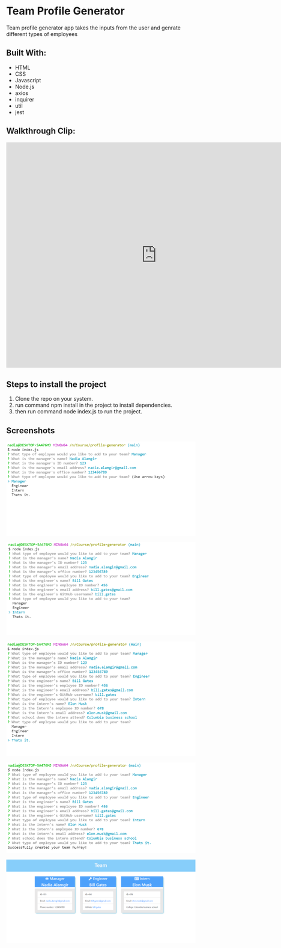 
#  Team Profile Generator

Team profile generator app takes the inputs from the user and genrate different types of employees 

## Built With:

* HTML
* CSS
* Javascript
* Node.js
* axios
* inquirer
* util
* jest

## Walkthrough Clip:
<iframe width="800" height="600" src="https://www.youtube.com/embed/2nxI4V2uZYU" title="YouTube video player" frameborder="0" allow="accelerometer; autoplay; clipboard-write; encrypted-media; gyroscope; picture-in-picture" allowfullscreen></iframe>

## Steps to install the project
1. Clone the repo on your system.
2. run command npm install in the project to install dependencies.
3. then run command node index.js to run the project.



## Screenshots
![enter image description here](https://raw.githubusercontent.com/nadiaalamgir21/team-profile-generator/main/assets/images/s1.PNG)

![enter image description here](https://raw.githubusercontent.com/nadiaalamgir21/team-profile-generator/main/assets/images/s2.PNG)




![enter image description here](https://raw.githubusercontent.com/nadiaalamgir21/team-profile-generator/main/assets/images/s3.PNG)

![enter image description here](https://raw.githubusercontent.com/nadiaalamgir21/team-profile-generator/main/assets/images/s4.PNG)

![enter image description here](https://raw.githubusercontent.com/nadiaalamgir21/team-profile-generator/main/assets/images/s5.PNG)